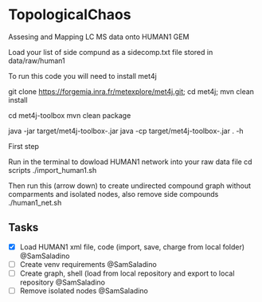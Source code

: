 # TopologicalChaos
Assesing and Mapping LC MS data onto HUMAN1 GEM

Load your list of side compund as a sidecomp.txt file stored in data/raw/human1

To run this code you will need to install met4j

git clone https://forgemia.inra.fr/metexplore/met4j.git;
cd met4j;
mvn clean install 

cd met4j-toolbox
mvn clean package

java -jar target/met4j-toolbox-<version>.jar
java -cp target/met4j-toolbox-<version>.jar <Package>.<App name> -h

First step

Run in the terminal to dowload HUMAN1 network into your raw data file
cd scripts
./import_human1.sh

Then run this (arrow down) to create undirected compound graph without comparments and isolated nodes, 
also remove side compounds
./human1_net.sh
## Tasks

- [x]  Load HUMAN1 xml file, code (import, save, charge from local folder) @SamSaladino
- [ ]  Create venv requirements @SamSaladino
- [ ]  Create graph, shell (load from local repository and export to local repository @SamSaladino
- [ ]  Remove isolated nodes @SamSaladino
